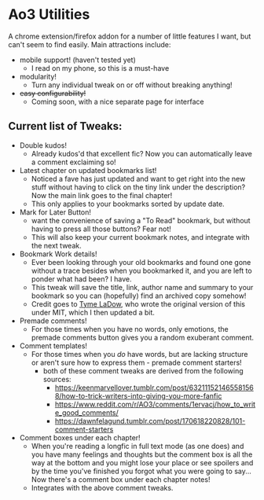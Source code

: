# Ao3 Utilities
A chrome extension/firefox addon for a number of little features I want, but can't seem to find easily. Main attractions include:
- mobile support! (haven't tested yet)
  - I read on my phone, so this is a must-have
- modularity!
  - Turn any individual tweak on or off without breaking anything!
- ~~easy configurability!~~
    - Coming soon, with a nice separate page for interface

## Current list of Tweaks:
- Double kudos!
  - Already kudos'd that excellent fic? Now you can automatically leave a comment exclaiming so!
- Latest chapter on updated bookmarks list!
  - Noticed a fave has just updated and want to get right into the new stuff without having to click on the tiny link under the description? Now the main link goes to the final chapter! 
  - This only applies to your bookmarks sorted by update date.
- Mark for Later Button!
  - want the convenience of saving a "To Read" bookmark, but without having to press all those buttons? Fear not! 
  - This will also keep your current bookmark notes, and integrate with the next tweak.
- Bookmark Work details!
  - Ever been looking through your old bookmarks and found one gone without a trace besides when you bookmarked it, and you are left to ponder what had been? I have. 
  - This tweak will save the title, link, author name and summary to your bookmark so you can (hopefully) find an archived copy somehow! 
  - Credit goes to [Tyme LaDow](https://greasyfork.org/en/users/250868-tyme-ladow), who wrote the original version of this under MIT, which I then updated a bit.
- Premade comments!
  - For those times when you have no words, only emotions, the premade comments button gives you a random exuberant comment.
- Comment templates!
  - For those times when you _do_ have words, but are lacking structure or aren't sure how to express them - premade comment starters!
    - both of these comment tweaks are derived from the following sources:
      - https://keenmarvellover.tumblr.com/post/632111521465581568/how-to-trick-writers-into-giving-you-more-fanfic
      - https://www.reddit.com/r/AO3/comments/1ervacj/how_to_write_good_comments/
      - https://dawnfelagund.tumblr.com/post/170618220828/101-comment-starters
- Comment boxes under each chapter!
  - When you're reading a longfic in full text mode (as one does) and you have many feelings and thoughts but the comment box is all the way at the bottom and you might lose your place or see spoilers and by the time you've finished you forgot what you were going to say... Now there's a comment box under each chapter notes! 
  - Integrates with the above comment tweaks.